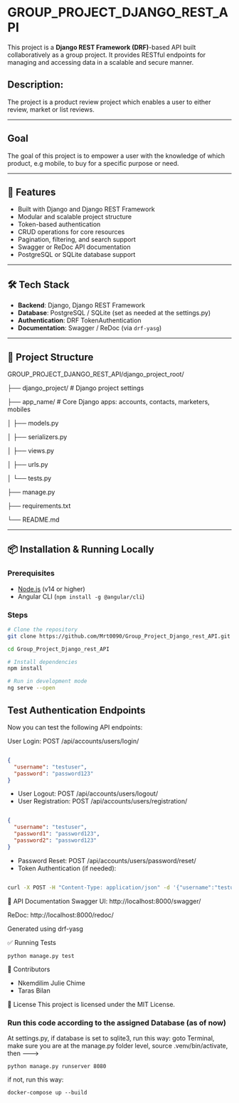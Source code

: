 # GROUP_PROJECT_DJANGO_REST_API

This project is a **Django REST Framework (DRF)**-based API built collaboratively as a group project. It provides RESTful endpoints for managing and accessing data in a scalable and secure manner. 

## Description:
The project is a product review project which enables a user to either review, market or list reviews. 

---

## Goal

The goal of this project is to empower a user with the knowledge of which product, e.g mobile, to buy for a specific purpose or need.

---

## 🚀 Features

- Built with Django and Django REST Framework
- Modular and scalable project structure
- Token-based authentication 
- CRUD operations for core resources
- Pagination, filtering, and search support 
- Swagger or ReDoc API documentation
- PostgreSQL or SQLite database support 

---

## 🛠 Tech Stack

- **Backend**: Django, Django REST Framework
- **Database**: PostgreSQL / SQLite (set as needed at the settings.py)
- **Authentication**: DRF TokenAuthentication 
- **Documentation**: Swagger / ReDoc (via `drf-yasg`)

---

## 📁 Project Structure

GROUP_PROJECT_DJANGO_REST_API/django_project_root/

├── django_project/ # Django project settings

├── app_name/ # Core Django apps: accounts, contacts, marketers, mobiles

│ ├── models.py

│ ├── serializers.py

│ ├── views.py

│ ├── urls.py

│ └── tests.py

├── manage.py

├── requirements.txt

└── README.md


---

## 📦 Installation & Running Locally

### Prerequisites

- [Node.js](https://nodejs.org/en/) (v14 or higher)
- Angular CLI (`npm install -g @angular/cli`)

### Steps

```bash
# Clone the repository
git clone https://github.com/Mrt0090/Group_Project_Django_rest_API.git

cd Group_Project_Django_rest_API

# Install dependencies
npm install

# Run in development mode
ng serve --open
```

## Test Authentication Endpoints

Now you can test the following API endpoints:

User Login: POST /api/accounts/users/login/
```json

{
  "username": "testuser",
  "password": "password123"
}
```
+ User Logout: POST /api/accounts/users/logout/
+ User Registration: POST /api/accounts/users/registration/
```json

{
  "username": "testuser",
  "password1": "password123",
  "password2": "password123"
}
```
+ Password Reset: POST /api/accounts/users/password/reset/
+ Token Authentication (if needed):
```sh

curl -X POST -H "Content-Type: application/json" -d '{"username":"testuser", "password":"password123"}' http://127.0.0.1:8000/api/accounts/users/login/
```
📄 API Documentation
Swagger UI: http://localhost:8000/swagger/

ReDoc: http://localhost:8000/redoc/

Generated using drf-yasg 

✅ Running Tests

```
python manage.py test
```
👥 Contributors
+ Nkemdilim Julie Chime
+ Taras Bilan




📝 License
This project is licensed under the MIT License. 

### Run this code according to the assigned Database (as of now)

At settings.py, if database is set to sqlite3, run this way: goto Terminal, make sure you are at the manage.py folder level, source .venv/bin/activate, then --->
```
python manage.py runserver 8080
```
if not, run this way:
```
docker-compose up --build
```
